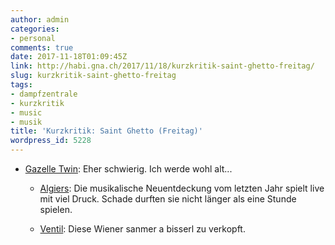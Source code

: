 ```yaml
---
author: admin
categories:
- personal
comments: true
date: 2017-11-18T01:09:45Z
link: http://habi.gna.ch/2017/11/18/kurzkritik-saint-ghetto-freitag/
slug: kurzkritik-saint-ghetto-freitag
tags:
- dampfzentrale
- kurzkritik
- music
- musik
title: 'Kurzkritik: Saint Ghetto (Freitag)'
wordpress_id: 5228
---
```


* [Gazelle Twin](http://gazelletwin.com/): Eher schwierig. Ich werde wohl alt...



  * [Algiers](http://algierstheband.com/): Die musikalische Neuentdeckung vom letzten Jahr spielt live mit viel Druck. Schade durften sie nicht länger als eine Stunde spielen.



  * [Ventil](https://ventilmusic.wordpress.com/): Diese Wiener sanmer a bisserl zu verkopft.



